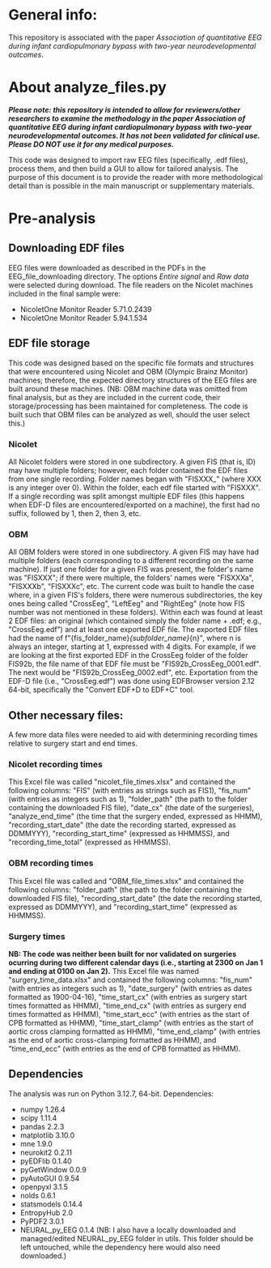 # General info:
This repository is associated with the paper _Association of quantitative EEG during infant cardiopulmonary bypass with two-year neurodevelopmental outcomes_.

# About analyze_files.py
***Please note: this repository is intended to allow for reviewers/other researchers to examine the methodology in the paper _Association of quantitative EEG during infant cardiopulmonary bypass with two-year neurodevelopmental outcomes_. It has not been validated for clinical use. Please DO NOT use it for any medical purposes.***

This code was designed to import raw EEG files (specifically, .edf files), process them, and then build a GUI to allow for tailored analysis. The purpose of this document is to provide the reader with more methodological detail than is possible in the main manuscript or supplementary materials.

# Pre-analysis
## Downloading EDF files
EEG files were downloaded as described in the PDFs in the EEG_file_downloading directory. The options _Entire signal_ and _Raw data_ were selected during download. The file readers on the Nicolet machines included in the final sample were:  
- NicoletOne Monitor Reader 5.71.0.2439
- NicoletOne Monitor Reader 5.94.1.534

## EDF file storage
This code was designed based on the specific file formats and structures that were encountered using Nicolet and OBM (Olympic Brainz Monitor) machines; therefore, the expected directory structures of the EEG files are built around these machines. (NB: OBM machine data was omitted from final analysis, but as they are included in the current code, their storage/processing has been maintained for completeness. The code is built such that OBM files can be analyzed as well, should the user select this.)

### Nicolet
All Nicolet folders were stored in one subdirectory. A given FIS (that is, ID) may have multiple folders; however, each folder contained the EDF files from one single recording. Folder names began with "FISXXX_" (where XXX is any integer over 0). Within the folder, each edf file started with "FISXXX". If a single recording was split amongst multiple EDF files (this happens when EDF-D files are encountered/exported on a machine), the first had no suffix, followed by 1, then 2, then 3, etc.

### OBM
All OBM folders were stored in one subdirectory. A given FIS may have had multiple folders (each corresponding to a different recording on the same machine). If just one folder for a given FIS was present, the folder's name was "FISXXX"; if there were multiple, the folders' names were "FISXXXa", "FISXXXb", "FISXXXc", etc. The current code was built to handle the case where, in a given FIS's folders, there were numerous subdirectories, the key ones being called "CrossEeg", "LeftEeg" and "RightEeg" (note how FIS number was not mentioned in these folders). Within each was found at least 2 EDF files: an original (which contained simply the folder name + .edf; e.g., "CrossEeg.edf") and at least one exported EDF file. The exported EDF files had the name of f"{fis_folder_name}_{subfolder_name}_{n}", where n is always an integer, starting at 1, expressed with 4 digits. For example, if we are looking at the first exported EDF in the CrossEeg folder of the folder FIS92b, the file name of that EDF file must be "FIS92b_CrossEeg_0001.edf". The next would be "FIS92b_CrossEeg_0002.edf", etc. Exportation from the EDF-D file (i.e., "CrossEeg.edf") was done using EDFBrowser version 2.12 64-bit, specifically the "Convert EDF+D to EDF+C" tool.

## Other necessary files:
A few more data files were needed to aid with determining recording times relative to surgery start and end times.
### Nicolet recording times
This Excel file was called "nicolet_file_times.xlsx" and contained the following columns: "FIS" (with entries as strings such as FIS1), "fis_num" (with entries as integers such as 1), "folder_path" (the path to the folder containing the downloaded FIS file), "date_cx" (the date of the surgeries), "analyze_end_time" (the time that the surgery ended, expressed as HHMM), "recording_start_date" (the date the recording started, expressed as DDMMYYY), "recording_start_time" (expressed as HHMMSS), and "recording_time_total" (expressed as HHMMSS).
### OBM recording times
This Excel file was called and "OBM_file_times.xlsx" and contained the following columns: "folder_path" (the path to the folder containing the downloaded FIS file), "recording_start_date" (the date the recording started, expressed as DDMMYYY), and "recording_start_time" (expressed as HHMMSS).
### Surgery times
**NB: The code was neither been built for nor validated on surgeries ocurring during two different calendar days (i.e., starting at 2300 on Jan 1 and ending at 0100 on Jan 2).**
This Excel file was named "surgery_time_data.xlsx" and contained the following columns: "fis_num" (with entries as integers such as 1), "date_surgery" (with entries as dates formatted as 1900-04-16), "time_start_cx" (with entries as surgery start times formatted as HHMM), "time_end_cx" (with entries as surgery end times formatted as HHMM), "time_start_ecc" (with entries as the start of CPB formatted as HHMM), "time_start_clamp" (with entries as the start of aortic cross clamping formatted as HHMM), "time_end_clamp" (with entries as the end of aortic cross-clamping formatted as HHMM), and "time_end_ecc" (with entries as the end of CPB formatted as HHMM).

## Dependencies
The analysis was run on Python 3.12.7, 64-bit. 
Dependencies:
 - numpy 1.26.4
 - scipy 1.11.4
 - pandas 2.2.3
 - matplotlib 3.10.0
 - mne 1.9.0
 - neurokit2 0.2.11
 - pyEDFlib 0.1.40
 - pyGetWindow 0.0.9
 - pyAutoGUI 0.9.54
 - openpyxl 3.1.5
 - nolds 0.6.1
 - statsmodels 0.14.4
 - EntropyHub 2.0
 - PyPDF2 3.0.1
 - NEURAL_py_EEG 0.1.4 (NB: I also have a locally downloaded and managed/edited NEURAL_py_EEG folder in utils. This folder should be left untouched, while the dependency here would also need downloaded.)
